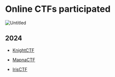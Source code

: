 # Online CTFs participated

![Untitled](https://github.com/warlocksmurf/onlinectf-writeups/assets/121353711/86bbb25e-acb7-4e65-ab28-9e4c2af7aa44)

## 2024

* [KnightCTF](https://github.com/warlocksmurf/ctftime-writeups/blob/main/KnightCTF)

* [MapnaCTF](https://github.com/warlocksmurf/ctftime-writeups/blob/main/MapnaCTF)

* [IrisCTF](https://github.com/warlocksmurf/ctftime-writeups/blob/main/IrisCTF)
